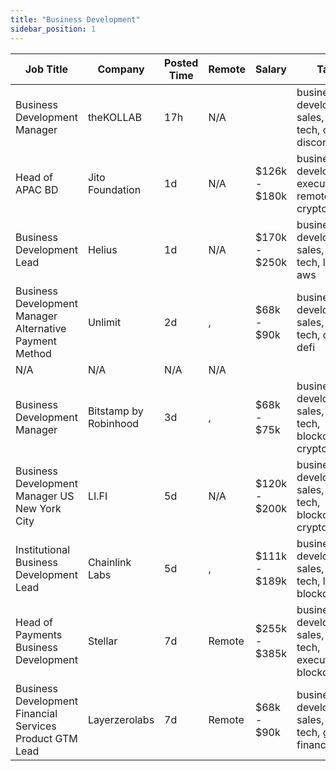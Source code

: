 ```yaml
---
title: "Business Development"
sidebar_position: 1
---
```


| Job Title | Company | Posted Time | Remote | Salary | Tags | Apply Link |
|-----------|---------|-------------|--------|--------|------|------------|
| Business Development Manager | theKOLLAB | 17h | N/A |  | business development, sales, non tech, crypto, discord | [Apply](https://web3.career/business-development-manager-thekollab/103244) |
| Head of APAC BD | Jito Foundation | 1d | N/A | $126k - $180k | business development, executive, remote, crypto, defi | [Apply](https://web3.career/head-of-apac-bd-jito/104370) |
| Business Development Lead | Helius | 1d | N/A | $170k - $250k | business development, sales, non tech, lead, aws | [Apply](https://web3.career/business-development-lead-helius/104364) |
| Business Development Manager Alternative Payment Method | Unlimit | 2d | , | $68k - $90k | business development, sales, non tech, crypto, defi | [Apply](https://web3.career/business-development-manager-alternative-payment-method-unlimit/104353) |
| N/A | N/A | N/A | N/A |  |  | [Apply](https://web3.career/metana) |
| Business Development Manager | Bitstamp by Robinhood | 3d | , | $68k - $75k | business development, sales, non tech, blockchain, crypto | [Apply](https://web3.career/business-development-manager-bitstampbyrobinhood/104341) |
| Business Development Manager US New York City | LI.FI | 5d | N/A | $120k - $200k | business development, sales, non tech, blockchain, crypto | [Apply](https://web3.career/business-development-manager-us-new-york-city-li-fi/104246) |
| Institutional Business Development Lead | Chainlink Labs | 5d | , | $111k - $189k | business development, sales, non tech, lead, blockchain | [Apply](https://web3.career/institutional-business-development-lead-chainlinklabs/104238) |
| Head of Payments Business Development | Stellar | 7d | Remote | $255k - $385k | business development, sales, non tech, executive, blockchain | [Apply](https://web3.career/head-of-payments-business-development-stellar/97571) |
| Business Development Financial Services Product GTM Lead | Layerzerolabs | 7d | Remote | $68k - $90k | business development, sales, non tech, gtm, finance | [Apply](https://web3.career/business-development-financial-services-product-gtm-lead-layerzerolabs/104077) |
